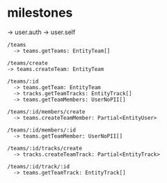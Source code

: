 # milestones


-> user.auth
-> user.self


    /teams
      -> teams.getTeams: EntityTeam[]

    /teams/create
    -> teams.createTeam: EntityTeam

    /teams/:id
      -> teams.getTeam: EntityTeam
      -> tracks.getTeamTracks: EntityTrack[]
      -> teams.getTeamMembers: UserNoPII[]
    
    /teams/:id/members/create
      -> teams.createTeamMember: Partial<EntityUser>

    /teams/:id/members/:id
      -> teams.getTeamMember: UserNoPII[]

    /teams/:id/tracks/create
      -> tracks.createTeamTrack: Partial<EntityTrack>
    
    /teams/:id/track/:id
      -> teams.getTeamTrack: EntityTrack[]